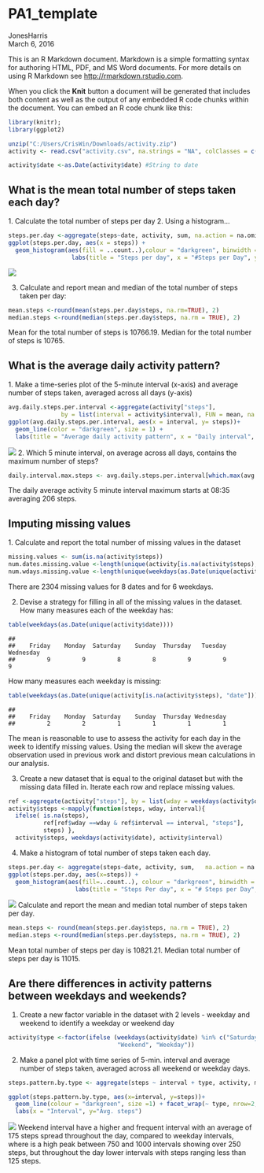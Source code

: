 # PA1_template
JonesHarris  
March 6, 2016  

This is an R Markdown document. Markdown is a simple formatting syntax for authoring HTML, PDF, and MS Word documents. For more details on using R Markdown see <http://rmarkdown.rstudio.com>.

When you click the **Knit** button a document will be generated that includes both content as well as the output of any embedded R code chunks within the document. You can embed an R code chunk like this:


```r
library(knitr);
library(ggplot2)
```

```r
unzip("C:/Users/CrisWin/Downloads/activity.zip")
activity <- read.csv("activity.csv", na.strings = "NA", colClasses = c("numeric", "character", "numeric"))
```

```r
activity$date <-as.Date(activity$date) #String to date
```


<h2>What is the mean total number of steps taken each day?</h2>
1. Calculate the total number of steps per day
2. Using a histogram...


```r
steps.per.day <-aggregate(steps~date, activity, sum, na.action = na.omit)
ggplot(steps.per.day, aes(x = steps)) +
  geom_histogram(aes(fill = ..count..),colour = "darkgreen", binwidth = 5000) +
                  labs(title = "Steps per day", x = "#Steps per Day", y = "Frequency(# Days)")
```

![](PA1_template_files/figure-html/unnamed-chunk-4-1.png)

3. Calculate and report mean and median of the total number of steps taken per day:

```r
mean.steps <-round(mean(steps.per.day$steps, na.rm=TRUE), 2)
median.steps <-round(median(steps.per.day$steps, na.rm = TRUE), 2)
```
Mean for the total number of steps is 10766.19.  Median for the total number of steps is 10765.

<h2>What is the average daily activity pattern?</h2>
1. Make a time-series plot of the 5-minute interval (x-axis) and average number of steps taken, averaged across all days (y-axis)


```r
avg.daily.steps.per.interval <-aggregate(activity["steps"],
               by = list(interval = activity$interval), FUN = mean, na.rm = TRUE)
ggplot(avg.daily.steps.per.interval, aes(x = interval, y= steps))+
  geom_line(color = "darkgreen", size = 1) +
  labs(title = "Average daily activity pattern", x = "Daily interval", y = " avg # steps")
```

![](PA1_template_files/figure-html/unnamed-chunk-6-1.png)
2. Which 5 minute interval, on average across all days, contains the maximum number of steps?

```r
daily.interval.max.steps <- avg.daily.steps.per.interval[which.max(avg.daily.steps.per.interval$steps),]$interval
```
The daily average activity 5 minute interval maximum starts at 08:35 averaging 206 steps.

<h2> Imputing missing values</h2>
1. Calculate and report the total number of missing values in the dataset

```r
missing.values <- sum(is.na(activity$steps))
num.dates.missing.value <-length(unique(activity[is.na(activity$steps), "date"]))
num.wdays.missing.value <-length(unique(weekdays(as.Date(unique(activity[is.na(activity$steps), "date"])))))
```
There are 2304 missing values for 8 dates and for 6 weekdays.

2. Devise a strategy for filling in all of the missing values in the dataset.
How many measures each of the weekday has:

```r
table(weekdays(as.Date(unique(activity$date))))
```

```
## 
##    Friday    Monday  Saturday    Sunday  Thursday   Tuesday Wednesday 
##         9         9         8         8         9         9         9
```
How many measures each weekday is missing:

```r
table(weekdays(as.Date(unique(activity[is.na(activity$steps), "date"]))))
```

```
## 
##    Friday    Monday  Saturday    Sunday  Thursday Wednesday 
##         2         2         1         1         1         1
```
The mean is reasonable to use to assess the activity for each day in the week to identify  missing values. Using the median will skew the average observation used in previous work and distort previous mean calculations in our analysis.

3. Create a new dataset that is equal to the original dataset but with the missing data filled in. Iterate each row and replace missing values.

```r
ref <-aggregate(activity["steps"], by = list(wday = weekdays(activity$date), interval = activity$interval), FUN = mean, na.rm = TRUE)
activity$steps <-mapply(function(steps, wday, interval){
  ifelse( is.na(steps),
          ref[ref$wday ==wday & ref$interval == interval, "steps"],
          steps) },
  activity$steps, weekdays(activity$date), activity$interval)
```
4. Make a histogram of total number of steps taken each day.  

```r
steps.per.day <- aggregate(steps~date, activity, sum,   na.action = na.omit)
ggplot(steps.per.day, aes(x=steps)) +
  geom_histogram(aes(fill=..count..), colour = "darkgreen", binwidth = 5000) +
                   labs(title = "Steps Per day", x = "# Steps per Day", y = "Frequency(#                      Days)")
```

![](PA1_template_files/figure-html/unnamed-chunk-12-1.png)
Calculate and report the mean and median total number of steps taken per day.

```r
mean.steps <- round(mean(steps.per.day$steps, na.rm = TRUE), 2)
median.steps <-round(median(steps.per.day$steps, na.rm = TRUE), 2)
```
Mean total number of steps per day is 10821.21.
Median total number of steps per day is 11015.

<h2> Are there differences in activity patterns between weekdays and weekends?</h2>

1. Create a new factor variable in the dataset with 2 levels - weekday and weekend
to identify a weekday or weekend day

```r
activity$type <-factor(ifelse (weekdays(activity$date) %in% c("Saturday", "Sunday"), 
                               "Weekend", "Weekday"))
```
2. Make a panel plot with time series of 5-min. interval and average number of steps taken, averaged across all weekend or weekday days.

```r
steps.pattern.by.type <- aggregate(steps ~ interval + type, activity, mean, na.action = na.omit)

ggplot(steps.pattern.by.type, aes(x=interval, y=steps))+
  geom_line(colour = "darkgreen", size =1) + facet_wrap(~ type, nrow=2, ncol=1) +
  labs(x = "Interval", y="Avg. steps")
```

![](PA1_template_files/figure-html/unnamed-chunk-15-1.png)
Weekend interval have a higher and frequent interval with an average of 175 steps spread throughout the day, compared to weekday intervals, where is a high peak between 750 and 1000 intervals showing over 250 steps, but throughout the day lower intervals with steps ranging less than 125 steps.  
